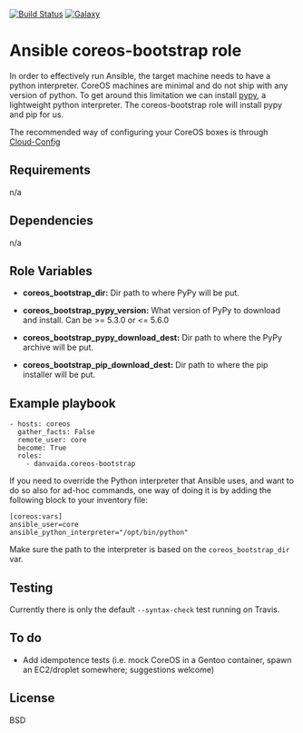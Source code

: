 [![Build Status](https://travis-ci.org/danvaida/ansible-roles-coreos-bootstrap.svg?branch=master)](https://travis-ci.org/danvaida/ansible-roles-coreos-bootstrap)
[![Galaxy](https://img.shields.io/ansible/role/14882.svg)](https://galaxy.ansible.com/danvaida/coreos-bootstrap/)

# Ansible coreos-bootstrap role

In order to effectively run Ansible, the target machine needs to have a python interpreter. CoreOS machines are minimal and do not ship with any version of python. To get around this limitation we can install [pypy](http://pypy.org/), a lightweight python interpreter. The coreos-bootstrap role will install pypy and pip for us.

The recommended way of configuring your CoreOS boxes is through [Cloud-Config](https://coreos.com/os/docs/latest/cloud-config.html)

## Requirements

n/a

## Dependencies

n/a

## Role Variables

* __coreos_bootstrap_dir:__
  Dir path to where PyPy will be put.

* __coreos_bootstrap_pypy_version:__
  What version of PyPy to download and install. Can be >= 5.3.0 or <= 5.6.0

* __coreos_bootstrap_pypy_download_dest:__
  Dir path to where the PyPy archive will be put.

* __coreos_bootstrap_pip_download_dest:__
  Dir path to where the pip installer will be put.

## Example playbook

    - hosts: coreos
      gather_facts: False
      remote_user: core
      become: True
      roles:
        - danvaida.coreos-bootstrap

If you need to override the Python interpreter that Ansible uses, and want to do so also for ad-hoc commands, one way of doing it is by adding the following block to your inventory file:

    [coreos:vars]
    ansible_user=core
    ansible_python_interpreter="/opt/bin/python"

Make sure the path to the interpreter is based on the `coreos_bootstrap_dir` var.

## Testing

Currently there is only the default `--syntax-check` test running on Travis.

## To do

* Add idempotence tests (i.e. mock CoreOS in a Gentoo container, spawn an EC2/droplet somewhere; suggestions welcome)

## License

BSD
